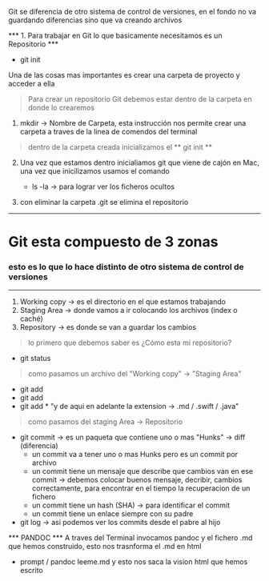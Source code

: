 Git se diferencia de otro sistema de control de versiones, en el fondo no va guardando diferencias sino que va creando archivos 


*** 1. Para trabajar en Git lo que basicamente necesitamos es un Repositorio ***

- git init

Una de las cosas mas importantes es crear una carpeta de proyecto y acceder a ella


>Para crear un repositorio Git debemos estar dentro de la carpeta en donde lo crearemos

1.  mkdir -> Nombre de Carpeta, esta instrucción nos permite crear una carpeta a traves de la linea de comendos del terminal

>dentro de la carpeta creada inicializamos el ** git init **

2. Una vez que estamos dentro inicialiamos git que viene de cajón en Mac, una vez que inicilizamos usamos el comando 

	* ls -la -> para lograr ver los ficheros ocultos

3. con eliminar la carpeta .git se elimina el repositorio

***

# Git esta compuesto de 3 zonas



### esto es lo que lo hace distinto de otro sistema de control de versiones

***


1. Working copy -> es el directorio en el que estamos trabajando 
2. Staging Area -> donde vamos a ir colocando los archivos (index o caché)
3. Repository -> es donde se van a guardar los cambios

> lo primero que debemos saber es ¿Cómo esta mi repositorio?
- git status
> como pasamos un archivo del "Working copy" -> "Staging Area"
- git add <Nombre del archivo>
- git add <Nomnre de carpeta si tuvieramos una carpeta con modificaciones>
- git add * "y de aqui en adelante la extension -> .md / .swift / .java"
> como pasamos del staging Area -> Repositorio 
- git commit -> es un paqueta que contiene uno o mas "Hunks" -> diff (diferencia)
	- un commit va a tener uno o mas Hunks pero es un commit por archivo
    - un commit tiene un mensaje que describe que cambios van en ese commit -> debemos colocar buenos mensaje, decribir, cambios correctamente, para encontrar en el tiempo la recuperacion de un fichero
    - un commit tiene un hash (SHA) -> para identificar el commit
    - un commit tiene un enlace siempre con su padre
- git log -> asi podemos ver los commits desde el pabre al hijo


*** PANDOC ***
A traves del Terminal invocamos pandoc y el fichero .md que hemos construido, esto nos trasnforma el .md en html
- prompt / pandoc leeme.md
y esto nos saca la vision html que hemos escrito










